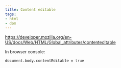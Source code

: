 ```yaml
---
title: Content editable
tags:
- html
- dom
---
```


<https://developer.mozilla.org/en-US/docs/Web/HTML/Global_attributes/contenteditable>

In browser console:

```sh
document.body.contentEditable = true
```````
